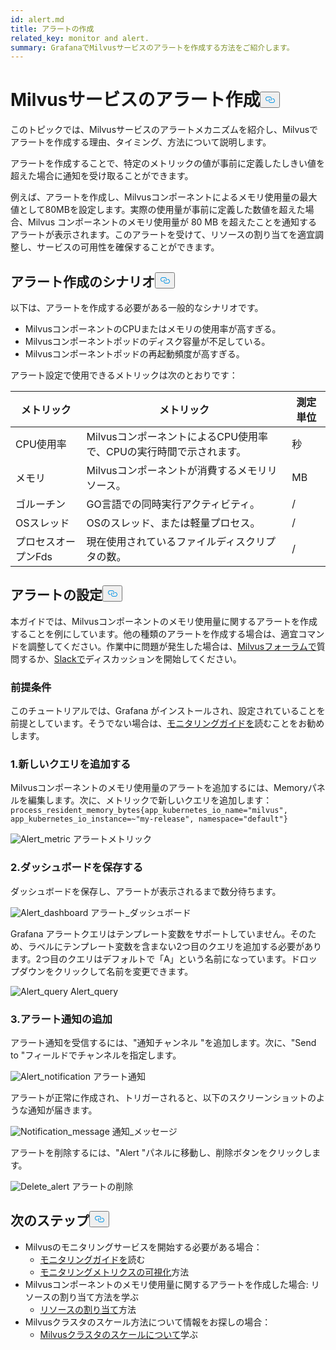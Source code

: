 ```yaml
---
id: alert.md
title: アラートの作成
related_key: monitor and alert.
summary: GrafanaでMilvusサービスのアラートを作成する方法をご紹介します。
---
```

<h1 id="Create-an-Alert-for-Milvus-Services" class="common-anchor-header">Milvusサービスのアラート作成<button data-href="#Create-an-Alert-for-Milvus-Services" class="anchor-icon" translate="no">
      <svg translate="no"
        aria-hidden="true"
        focusable="false"
        height="20"
        version="1.1"
        viewBox="0 0 16 16"
        width="16"
      >
        <path
          fill="#0092E4"
          fill-rule="evenodd"
          d="M4 9h1v1H4c-1.5 0-3-1.69-3-3.5S2.55 3 4 3h4c1.45 0 3 1.69 3 3.5 0 1.41-.91 2.72-2 3.25V8.59c.58-.45 1-1.27 1-2.09C10 5.22 8.98 4 8 4H4c-.98 0-2 1.22-2 2.5S3 9 4 9zm9-3h-1v1h1c1 0 2 1.22 2 2.5S13.98 12 13 12H9c-.98 0-2-1.22-2-2.5 0-.83.42-1.64 1-2.09V6.25c-1.09.53-2 1.84-2 3.25C6 11.31 7.55 13 9 13h4c1.45 0 3-1.69 3-3.5S14.5 6 13 6z"
        ></path>
      </svg>
    </button></h1><p>このトピックでは、Milvusサービスのアラートメカニズムを紹介し、Milvusでアラートを作成する理由、タイミング、方法について説明します。</p>
<p>アラートを作成することで、特定のメトリックの値が事前に定義したしきい値を超えた場合に通知を受け取ることができます。</p>
<p>例えば、アラートを作成し、Milvusコンポーネントによるメモリ使用量の最大値として80MBを設定します。実際の使用量が事前に定義した数値を超えた場合、Milvus コンポーネントのメモリ使用量が 80 MB を超えたことを通知するアラートが表示されます。このアラートを受けて、リソースの割り当てを適宜調整し、サービスの可用性を確保することができます。</p>
<h2 id="Scenarios-for-creating-alerts" class="common-anchor-header">アラート作成のシナリオ<button data-href="#Scenarios-for-creating-alerts" class="anchor-icon" translate="no">
      <svg translate="no"
        aria-hidden="true"
        focusable="false"
        height="20"
        version="1.1"
        viewBox="0 0 16 16"
        width="16"
      >
        <path
          fill="#0092E4"
          fill-rule="evenodd"
          d="M4 9h1v1H4c-1.5 0-3-1.69-3-3.5S2.55 3 4 3h4c1.45 0 3 1.69 3 3.5 0 1.41-.91 2.72-2 3.25V8.59c.58-.45 1-1.27 1-2.09C10 5.22 8.98 4 8 4H4c-.98 0-2 1.22-2 2.5S3 9 4 9zm9-3h-1v1h1c1 0 2 1.22 2 2.5S13.98 12 13 12H9c-.98 0-2-1.22-2-2.5 0-.83.42-1.64 1-2.09V6.25c-1.09.53-2 1.84-2 3.25C6 11.31 7.55 13 9 13h4c1.45 0 3-1.69 3-3.5S14.5 6 13 6z"
        ></path>
      </svg>
    </button></h2><p>以下は、アラートを作成する必要がある一般的なシナリオです。</p>
<ul>
<li>MilvusコンポーネントのCPUまたはメモリの使用率が高すぎる。</li>
<li>Milvusコンポーネントポッドのディスク容量が不足している。</li>
<li>Milvusコンポーネントポッドの再起動頻度が高すぎる。</li>
</ul>
<p>アラート設定で使用できるメトリックは次のとおりです：</p>
<table>
<thead>
<tr><th>メトリック</th><th>メトリック</th><th>測定単位</th></tr>
</thead>
<tbody>
<tr><td>CPU使用率</td><td>MilvusコンポーネントによるCPU使用率で、CPUの実行時間で示されます。</td><td>秒</td></tr>
<tr><td>メモリ</td><td>Milvusコンポーネントが消費するメモリリソース。</td><td>MB</td></tr>
<tr><td>ゴルーチン</td><td>GO言語での同時実行アクティビティ。</td><td>/</td></tr>
<tr><td>OSスレッド</td><td>OSのスレッド、または軽量プロセス。</td><td>/</td></tr>
<tr><td>プロセスオープンFds</td><td>現在使用されているファイルディスクリプタの数。</td><td>/</td></tr>
</tbody>
</table>
<h2 id="Set-up-alerts" class="common-anchor-header">アラートの設定<button data-href="#Set-up-alerts" class="anchor-icon" translate="no">
      <svg translate="no"
        aria-hidden="true"
        focusable="false"
        height="20"
        version="1.1"
        viewBox="0 0 16 16"
        width="16"
      >
        <path
          fill="#0092E4"
          fill-rule="evenodd"
          d="M4 9h1v1H4c-1.5 0-3-1.69-3-3.5S2.55 3 4 3h4c1.45 0 3 1.69 3 3.5 0 1.41-.91 2.72-2 3.25V8.59c.58-.45 1-1.27 1-2.09C10 5.22 8.98 4 8 4H4c-.98 0-2 1.22-2 2.5S3 9 4 9zm9-3h-1v1h1c1 0 2 1.22 2 2.5S13.98 12 13 12H9c-.98 0-2-1.22-2-2.5 0-.83.42-1.64 1-2.09V6.25c-1.09.53-2 1.84-2 3.25C6 11.31 7.55 13 9 13h4c1.45 0 3-1.69 3-3.5S14.5 6 13 6z"
        ></path>
      </svg>
    </button></h2><p>本ガイドでは、Milvusコンポーネントのメモリ使用量に関するアラートを作成することを例にしています。他の種類のアラートを作成する場合は、適宜コマンドを調整してください。作業中に問題が発生した場合は、<a href="https://discuss.milvus.io/">Milvusフォーラムで</a>質問するか、<a href="https://join.slack.com/t/milvusio/shared_invite/zt-e0u4qu3k-bI2GDNys3ZqX1YCJ9OM~GQ">Slackで</a>ディスカッションを開始してください。</p>
<h3 id="Prerequisites" class="common-anchor-header">前提条件</h3><p>このチュートリアルでは、Grafana がインストールされ、設定されていることを前提としています。そうでない場合は、<a href="/docs/ja/monitor.md">モニタリングガイドを</a>読むことをお勧めします。</p>
<h3 id="1-Add-a-new-query" class="common-anchor-header">1.新しいクエリを追加する</h3><p>Milvusコンポーネントのメモリ使用量のアラートを追加するには、Memoryパネルを編集します。次に、メトリックで新しいクエリを追加します：<code translate="no">process_resident_memory_bytes{app_kubernetes_io_name=&quot;milvus&quot;, app_kubernetes_io_instance=~&quot;my-release&quot;, namespace=&quot;default&quot;}</code></p>
<p>
  
   <span class="img-wrapper"> <img translate="no" src="/docs/v2.5.x/assets/alert_metric.png" alt="Alert_metric" class="doc-image" id="alert_metric" />
   </span> <span class="img-wrapper"> <span>アラートメトリック</span> </span></p>
<h3 id="2-Save-the-dashboard" class="common-anchor-header">2.ダッシュボードを保存する</h3><p>ダッシュボードを保存し、アラートが表示されるまで数分待ちます。</p>
<p>
  
   <span class="img-wrapper"> <img translate="no" src="/docs/v2.5.x/assets/alert_dashboard.png" alt="Alert_dashboard" class="doc-image" id="alert_dashboard" />
   </span> <span class="img-wrapper"> <span>アラート_ダッシュボード</span> </span></p>
<p>Grafana アラートクエリはテンプレート変数をサポートしていません。そのため、ラベルにテンプレート変数を含まない2つ目のクエリを追加する必要があります。2つ目のクエリはデフォルトで「A」という名前になっています。ドロップダウンをクリックして名前を変更できます。</p>
<p>
  
   <span class="img-wrapper"> <img translate="no" src="/docs/v2.5.x/assets/alert_query.png" alt="Alert_query" class="doc-image" id="alert_query" />
   </span> <span class="img-wrapper"> <span>Alert_query</span> </span></p>
<h3 id="3-Add-alert-notifications" class="common-anchor-header">3.アラート通知の追加</h3><p>アラート通知を受信するには、&quot;通知チャンネル &quot;を追加します。次に、&quot;Send to &quot;フィールドでチャンネルを指定します。</p>
<p>
  
   <span class="img-wrapper"> <img translate="no" src="/docs/v2.5.x/assets/alert_notification.png" alt="Alert_notification" class="doc-image" id="alert_notification" />
   </span> <span class="img-wrapper"> <span>アラート通知</span> </span></p>
<p>アラートが正常に作成され、トリガーされると、以下のスクリーンショットのような通知が届きます。</p>
<p>
  
   <span class="img-wrapper"> <img translate="no" src="/docs/v2.5.x/assets/notification_message.png" alt="Notification_message" class="doc-image" id="notification_message" />
   </span> <span class="img-wrapper"> <span>通知_メッセージ</span> </span></p>
<p>アラートを削除するには、"Alert "パネルに移動し、削除ボタンをクリックします。</p>
<p>
  
   <span class="img-wrapper"> <img translate="no" src="/docs/v2.5.x/assets/delete_alert.png" alt="Delete_alert" class="doc-image" id="delete_alert" />
   </span> <span class="img-wrapper"> <span>アラートの削除</span> </span></p>
<h2 id="Whats-next" class="common-anchor-header">次のステップ<button data-href="#Whats-next" class="anchor-icon" translate="no">
      <svg translate="no"
        aria-hidden="true"
        focusable="false"
        height="20"
        version="1.1"
        viewBox="0 0 16 16"
        width="16"
      >
        <path
          fill="#0092E4"
          fill-rule="evenodd"
          d="M4 9h1v1H4c-1.5 0-3-1.69-3-3.5S2.55 3 4 3h4c1.45 0 3 1.69 3 3.5 0 1.41-.91 2.72-2 3.25V8.59c.58-.45 1-1.27 1-2.09C10 5.22 8.98 4 8 4H4c-.98 0-2 1.22-2 2.5S3 9 4 9zm9-3h-1v1h1c1 0 2 1.22 2 2.5S13.98 12 13 12H9c-.98 0-2-1.22-2-2.5 0-.83.42-1.64 1-2.09V6.25c-1.09.53-2 1.84-2 3.25C6 11.31 7.55 13 9 13h4c1.45 0 3-1.69 3-3.5S14.5 6 13 6z"
        ></path>
      </svg>
    </button></h2><ul>
<li>Milvusのモニタリングサービスを開始する必要がある場合：<ul>
<li><a href="/docs/ja/monitor.md">モニタリングガイドを</a>読む</li>
<li><a href="/docs/ja/visualize.md">モニタリングメトリクスの可視化</a>方法</li>
</ul></li>
<li>Milvusコンポーネントのメモリ使用量に関するアラートを作成した場合: リソースの割り当て方法を学ぶ<ul>
<li><a href="/docs/ja/allocate.md#standalone">リソースの割り当て</a>方法</li>
</ul></li>
<li>Milvusクラスタのスケール方法について情報をお探しの場合：<ul>
<li><a href="/docs/ja/scaleout.md">Milvusクラスタのスケールについて</a>学ぶ</li>
</ul></li>
</ul>
